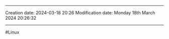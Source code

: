 

----
Creation date: 2024-03-18 20:26
Modification date: Monday 18th March 2024 20:26:32

----

#Linux  

